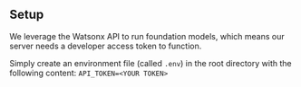 ## Setup

We leverage the Watsonx API to run foundation models, which means our server needs a developer access token to function.

Simply create an environment file (called `.env`) in the root directory with the following content:
`API_TOKEN=<YOUR TOKEN>`
